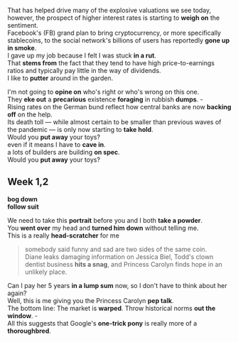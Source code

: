 That has helped drive many of the explosive valuations we see today, however, the prospect of higher interest rates is starting to **weigh on** the sentiment.  
Facebook's (FB) grand plan to bring cryptocurrency, or more specifically stablecoins, to the social network's billions of users has reportedly **gone up in smoke**.   
I gave up my job because I felt I was stuck **in a rut**.   
That **stems from** the fact that they tend to have high price-to-earnings ratios and typically pay little in the way of dividends.  
I like to **putter** around in the garden.   

I'm not going to **opine on** who's right or who's wrong on this one.  
They **eke out** a **precarious** existence **foraging** in rubbish **dumps**. -  
Rising rates on the German bund reflect how central banks are now **backing off** on the help.  
Its death toll — while almost certain to be smaller than previous waves of the pandemic — is only now starting to **take hold**.  
Would you **put away** your toys?   
even if it means I have to **cave in**.  
a lots of builders are building **on spec**.  
Would you **put away** your toys?   


## Week 1,2 

**bog down**  
**follow suit**  

We need to take this **portrait** before you and I both **take a powder**.   
You **went over** my head and **turned him down** without telling me.  
This is a really **head-scratcher** for me  
> somebody said funny and sad are two sides of the same coin.  
> Diane leaks damaging information on Jessica Biel, Todd's clown dentist business **hits a snag**, and Princess Carolyn finds hope in an unlikely place.  

Can I pay her 5 years **in a lump sum** now, so I don't have to think about her again?  
Well, this is me giving you the Princess Carolyn **pep talk**.  
The bottom line: The market is **warped**. Throw historical norms **out the window**. -  
All this suggests that Google's **one-trick pony** is really more of a **thoroughbred**.  

